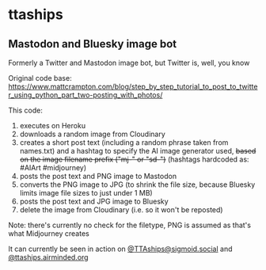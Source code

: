 # ttaships

## Mastodon and Bluesky image bot

Formerly a Twitter and Mastodon image bot, but Twitter is, well, you know

Original code base: https://www.mattcrampton.com/blog/step_by_step_tutorial_to_post_to_twitter_using_python_part_two-posting_with_photos/

This code: 
1. executes on Heroku
2. downloads a random image from Cloudinary
3. creates a short post text (including a random phrase taken from names.txt) and a hashtag to specify the AI image generator used, ~~based on the image filename prefix ("mj-" or "sd-")~~ (hashtags hardcoded as: #AIArt #midjourney)
4. posts the post text and PNG image to Mastodon
5. converts the PNG image to JPG (to shrink the file size, because Bluesky limits image file sizes to just under 1 MB)
6. posts the post text and JPG image to Bluesky
7. delete the image from Cloudinary (i.e. so it won't be reposted)

Note: there's currently no check for the filetype, PNG is assumed as that's what Midjourney creates

It can currently be seen in action on [@TTAships@sigmoid.social](https://sigmoid.social/@TTAships) and [@ttaships.airminded.org](https://bsky.app/profile/ttaships.airminded.org)
